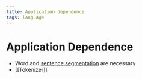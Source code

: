 ```yaml
---
title: Application dependence
tags: language
---
```


# Application Dependence
- Word and [sentence segmentation](Sentence%20Segmentation.md) are necessary
- [[Tokenizer]]
















































































